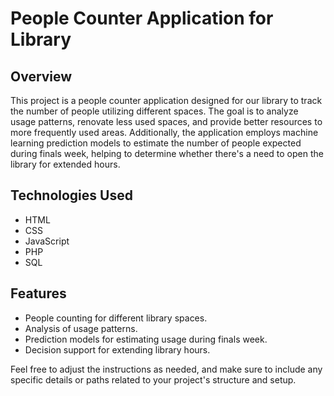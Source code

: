 # People Counter Application for Library

## Overview

This project is a people counter application designed for our library to track the number of people utilizing different spaces. The goal is to analyze usage patterns, renovate less used spaces, and provide better resources to more frequently used areas. Additionally, the application employs machine learning prediction models to estimate the number of people expected during finals week, helping to determine whether there's a need to open the library for extended hours.

## Technologies Used
- HTML
- CSS
- JavaScript
- PHP
- SQL

## Features

- People counting for different library spaces.
- Analysis of usage patterns.
- Prediction models for estimating usage during finals week.
- Decision support for extending library hours.

Feel free to adjust the instructions as needed, and make sure to include any specific details or paths related to your project's structure and setup.

